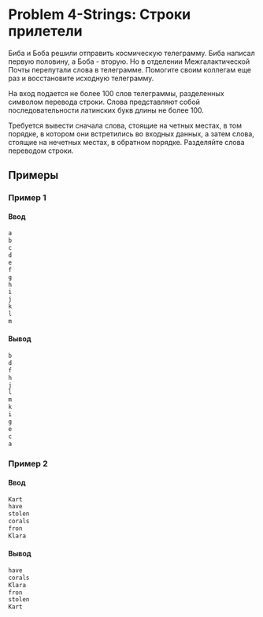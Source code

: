 # Problem 4-Strings: Строки прилетели
Биба и Боба решили отправить космическую телеграмму. Биба написал первую половину, а Боба - вторую. Но в отделении Межгалактической Почты перепутали слова в телеграмме. Помогите своим коллегам еще раз и восстановите исходную телеграмму.

На вход подается не более 100 слов телеграммы, разделенных символом перевода строки. Слова представляют собой последовательности латинских букв длины не более 100.

Требуется вывести сначала слова, стоящие на четных местах, в том порядке, в котором они встретились во входных данных, а затем слова, стоящие на нечетных местах, в обратном порядке. Разделяйте слова переводом строки.

## Примеры
### Пример 1
#### Ввод
```sh
a
b
c
d
e
f
g
h
i
j
k
l
m
```

#### Вывод
```sh
b
d
f
h
j
l
m
k
i
g
e
c
a
```

### Пример 2
#### Ввод
```sh
Kart
have
stolen
corals
fron
Klara
```

#### Вывод
```sh
have
corals
Klara
fron
stolen
Kart
```